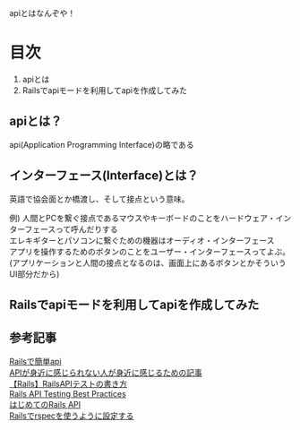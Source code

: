 
 apiとはなんぞや！



# 目次

1. apiとは
2. Railsでapiモードを利用してapiを作成してみた



## apiとは？
api(Application Programming Interface)の略である<br>


## インターフェース(Interface)とは？
英語で協会面とか橋渡し、そして接点という意味。<br>

例)
人間とPCを繋ぐ接点であるマウスやキーボードのことをハードウェア・インターフェースって呼んだりする<br>
エレキギターとパソコンに繋ぐための機器はオーディオ・インターフェース <br>
アプリを操作するためのボタンのことをユーザー・インターフェースってよぶ。 <br>
(アプリケーションと人間の接点となるのは、画面上にあるボタンとかそういうUI部分だから)


## Railsでapiモードを利用してapiを作成してみた







## 参考記事

<a href="https://qiita.com/k-penguin-sato/items/adba7a1a1ecc3582a9c9">Railsで簡単api</a>  <br>
<a href="https://qiita.com/shimo_513/items/a58c0b44152f2a5c2ac6">APIが身近に感じられない人が身近に感じるための記事</a> <br>
<a href="https://qiita.com/k-penguin-sato/items/defdb828bd54729272ad">【Rails】RailsAPIテストの書き方</a>  <br>
<a href="https://matthewlehner.net/rails-api-testing-guidelines">Rails API Testing Best Practices</a> <br>
<a href="https://qiita.com/c5meru/items/1c921676de8a5a038f70">はじめてのRails API</a> <br>
<a href="https://qiita.com/akiko-pusu/items/0f15130509a88cf59a7d">Railsでrspecを使うように設定する</a> <br>
